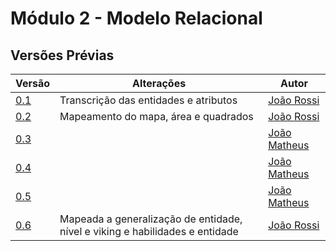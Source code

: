 # Módulo 2 - Modelo Relacional

## Versões Prévias

| Versão | Alterações | Autor | 
| ------ | ---------- | ----- |
| [0.1](./vikings_MRel-v0.1.png) | Transcrição das entidades e atributos | [João Rossi](https://github.com/bielrossi15) |
| [0.2](./vikings_MRel-v0.2.png) | Mapeamento do mapa, área e quadrados | [João Rossi](https://github.com/bielrossi15) |
| [0.3](./vikings_MRel-v0.3.png) | | [João Matheus](https://github.com/J-Matheus) |
| [0.4](./vikings_MRel-v0.4.png) | | [João Matheus](https://github.com/J-Matheus) |
| [0.5](./vikings_MRel-v0.5.png) | | [João Matheus](https://github.com/J-Matheus) |
| [0.6](./vikings_MRel-v0.6.png) | Mapeada a generalização de entidade, nível e viking e habilidades e entidade | [João Rossi](https://github.com/bielrossi15) |
